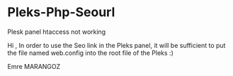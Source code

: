 # Pleks-Php-Seourl
Plesk panel htaccess not working


Hi , In order to use the Seo link in the Pleks panel, it will be sufficient to put the file named web.config into the root file of the Pleks :)

Emre MARANGOZ
